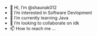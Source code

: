 - 👋 Hi, I’m @shaunak012
- 👀 I’m interested in Software Devlopment
- 🌱 I’m currently learning Java
- 💞️ I’m looking to collaborate on idk
- 📫 How to reach me ...

<!---
shaunak012/shaunak012 is a ✨ special ✨ repository because its `README.md` (this file) appears on your GitHub profile.
You can click the Preview link to take a look at your changes.
--->
